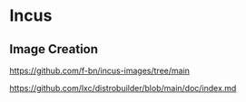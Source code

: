 # Incus

## Image Creation

https://github.com/f-bn/incus-images/tree/main

https://github.com/lxc/distrobuilder/blob/main/doc/index.md
